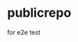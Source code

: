 # publicrepo
for e2e test
















































































































































































































































































































































































































































































































































































































































































































































































































































































































































































































































































































































































































































































































































































































































































































































































































































































































































































































































































































































































































































































































































































































































































































































































































































































































































































































































































































































































































































































































































































































































































































































































































































































































































































































































































































































































































































































































































































































































































































































































































































































































































